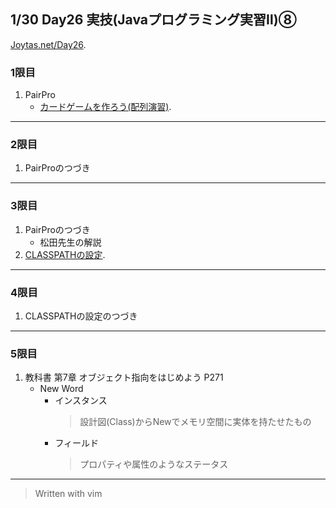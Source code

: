 ## 1/30 Day26 実技(Javaプログラミング実習Ⅱ)⑧
[Joytas.net/Day26](https://joytas.net/%e8%a8%93%e7%b7%b4/day26).
### 1限目
1. PairPro
	 - [カードゲームを作ろう(配列演習)](https://joytas.net/programming/java/cardgame-arr).
---
### 2限目
1. PairProのつづき
---
### 3限目
1. PairProのつづき
	- 松田先生の解説
1. [CLASSPATHの設定](https://joytas.net/programming/classpath_mac).
---
### 4限目
1. CLASSPATHの設定のつづき
---
### 5限目
1. 教科書 第7章 オブジェクト指向をはじめよう P271
	- New Word
		- インスタンス
			> 設計図(Class)からNewでメモリ空間に実体を持たせたもの
		- フィールド
			> プロパティや属性のようなステータス
---
> Written with vim
